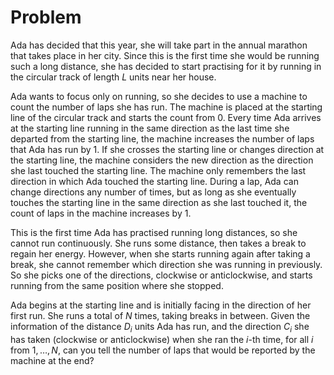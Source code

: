 # Problem

Ada has decided that this year, she will take part in the annual marathon that takes place in her city. Since this is the first time she would be running such a long distance, she has decided to start practising for it by running in the circular track of length $L$ units near her house.

Ada wants to focus only on running, so she decides to use a machine to count the number of laps she has run. The machine is placed at the starting line of the circular track and starts the count from $0$. Every time Ada arrives at the starting line running in the same direction as the last time she departed from the starting line, the machine increases the number of laps that Ada has run by $1$. If she crosses the starting line or changes direction at the starting line, the machine considers the new direction as the direction she last touched the starting line. The machine only remembers the last direction in which Ada touched the starting line. During a lap, Ada can change directions any number of times, but as long as she eventually touches the starting line in the same direction as she last touched it, the count of laps in the machine increases by $1$.

This is the first time Ada has practised running long distances, so she cannot run continuously. She runs some distance, then takes a break to regain her energy. However, when she starts running again after taking a break, she cannot remember which direction she was running in previously. So she picks one of the directions, clockwise or anticlockwise, and starts running from the same position where she stopped.

Ada begins at the starting line and is initially facing in the direction of her first run. She runs a total of $N$ times, taking breaks in between. Given the information of the distance $D_i$ units Ada has run, and the direction $C_i$ she has taken (clockwise or anticlockwise) when she ran the $i$-th time, for all $i$ from $1,\dots,N$, can you tell the number of laps that would be reported by the machine at the end?
